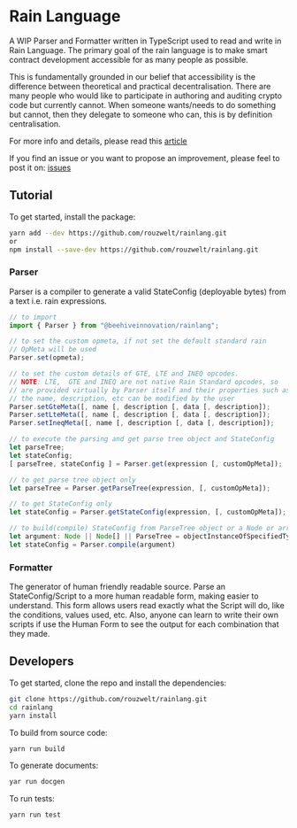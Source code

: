 # **Rain Language**
A WIP Parser and Formatter written in TypeScript used to read and write in Rain Language.
The primary goal of the rain language is to make smart contract development accessible for as many people as possible.

This is fundamentally grounded in our belief that accessibility is the difference between theoretical and practical decentralisation. There are many people who would like to participate in authoring and auditing crypto code but currently cannot. When someone wants/needs to do something but cannot, then they delegate to someone who can, this is by definition centralisation.

For more info and details, please read this [article](https://hackmd.io/@REJeq0MuTUiqnjx9w5SsUA/HJj9s-nfi#Rainlang-has-a-spectrum-of-representations-from-concise-gtexplicit)

If you find an issue or you want to propose an improvement, please feel to post it on: [issues](https://github.com/rouzwelt/rainlang/issues)


## **Tutorial**
To get started, install the package:
```bash
yarn add --dev https://github.com/rouzwelt/rainlang.git
or
npm install --save-dev https://github.com/rouzwelt/rainlang.git
```


### **Parser**
Parser is a compiler to generate a valid StateConfig (deployable bytes) from a text i.e. rain expressions.
```typescript
// to import
import { Parser } from "@beehiveinnovation/rainlang";

// to set the custom opmeta, if not set the default standard rain
// OpMeta will be used
Parser.set(opmeta);

// to set the custom details of GTE, LTE and INEQ opcodes.
// NOTE: LTE,  GTE and INEQ are not native Rain Standard opcodes, so
// are provided virtually by Parser itself and their properties such as
// the name, description, etc can be modified by the user
Parser.setGteMeta([, name [, description [, data [, description]);
Parser.setLteMeta([, name [, description [, data [, description]);
Parser.setIneqMeta([, name [, description [, data [, description]);

// to execute the parsing and get parse tree object and StateConfig
let parseTree;
let stateConfig;
[ parseTree, stateConfig ] = Parser.get(expression [, customOpMeta]);

// to get parse tree object only
let parseTree = Parser.getParseTree(expression, [, customOpMeta]);

// to get StateConfig only
let stateConfig = Parser.getStateConfig(expression, [, customOpMeta]);

// to build(compile) StateConfig from ParseTree object or a Node or array of Node
let argument: Node || Node[] || ParseTree = objectInstanceOfSpecifiedType;
let stateConfig = Parser.compile(argument)
```


### **Formatter**
The generator of human friendly readable source.
Parse an StateConfig/Script to a more human readable form, making easier to understand. This form allows users read exactly
what the Script will do, like the conditions, values used, etc. Also, anyone can learn to write their own scripts
if use the Human Form to see the output for each combination that they made.


## **Developers**
To get started, clone the repo and install the dependencies:
```bash
git clone https://github.com/rouzwelt/rainlang.git
cd rainlang
yarn install
```


To build from source code:
```bash
yarn run build
```


To generate documents:
```bash
yar run docgen
```


To run tests:
```bash
yarn run test
```
